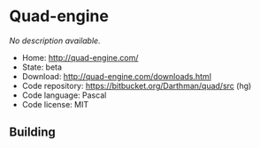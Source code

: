# Quad-engine

_No description available._

- Home: http://quad-engine.com/
- State: beta
- Download: http://quad-engine.com/downloads.html
- Code repository: https://bitbucket.org/Darthman/quad/src (hg)
- Code language: Pascal
- Code license: MIT

## Building

